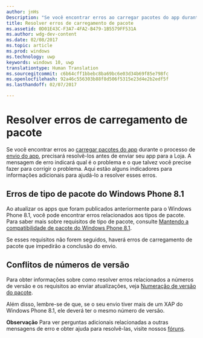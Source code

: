 ```yaml
---
author: jnHs
Description: "Se você encontrar erros ao carregar pacotes do app durante o processo de envio do app, precisará resolvê-los antes de enviar seu app para a Loja."
title: Resolver erros de carregamento de pacote
ms.assetid: 0D01E43C-F3A7-4FA2-B479-1B5579FF531A
ms.author: wdg-dev-content
ms.date: 02/08/2017
ms.topic: article
ms.prod: windows
ms.technology: uwp
keywords: windows 10, uwp
translationtype: Human Translation
ms.sourcegitcommit: c6b64cff1bbebc8ba69bc6e03d34b69f85e798fc
ms.openlocfilehash: 92a46c556303b88f8d506f5315e23d4e2b2edf5f
ms.lasthandoff: 02/07/2017

---
```


# <a name="resolve-package-upload-errors"></a>Resolver erros de carregamento de pacote


Se você encontrar erros ao [carregar pacotes do app](upload-app-packages.md) durante o processo de [envio do app](app-submissions.md), precisará resolvê-los antes de enviar seu app para a Loja. A mensagem de erro indicará qual é o problema e o que talvez você precise fazer para corrigir o problema. Aqui estão alguns indicadores para informações adicionais para ajudá-lo a resolver esses erros.

## <a name="package-type-errors-for-windows-phone-81"></a>Erros de tipo de pacote do Windows Phone 8.1

Ao atualizar os apps que foram publicados anteriormente para o Windows Phone 8.1, você pode encontrar erros relacionados aos tipos de pacote. Para saber mais sobre requisitos de tipo de pacote, consulte [Mantendo a compatibilidade de pacote do Windows Phone 8.1](guidance-for-app-package-management.md#maintaining-package-compatibility-for-windows-phone-81).

Se esses requisitos não forem seguidos, haverá erros de carregamento de pacote que impedirão a conclusão do envio.

## <a name="version-number-conflicts"></a>Conflitos de números de versão


Para obter informações sobre como resolver erros relacionados a números de versão e os requisitos ao enviar atualizações, veja [Numeração de versão do pacote](package-version-numbering.md).

Além disso, lembre-se de que, se o seu envio tiver mais de um XAP do Windows Phone 8.1, ele deverá ter o mesmo número de versão.

**Observação**  Para ver perguntas adicionais relacionadas a outras mensagens de erro e obter ajuda para resolvê-las, visite nossos [fóruns](http://go.microsoft.com/fwlink/p/?LinkId=224196).

 

 

 





